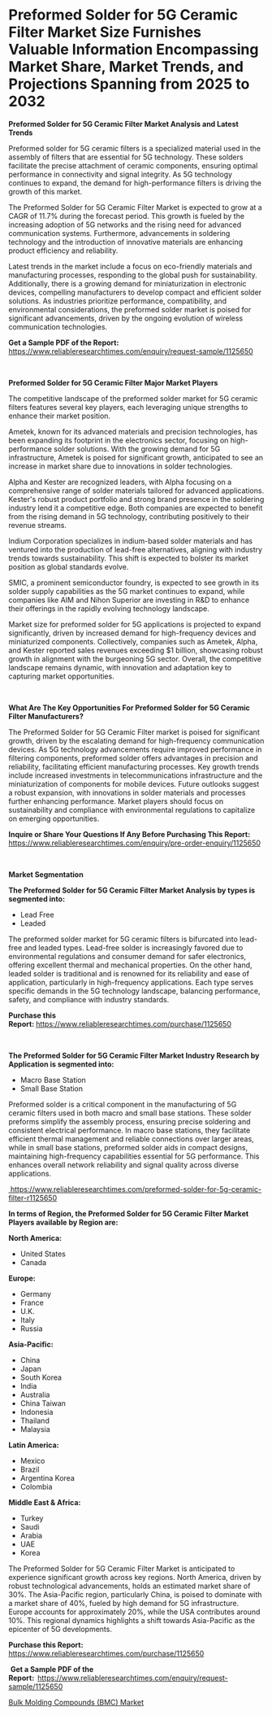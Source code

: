 <p><h1>Preformed Solder for 5G Ceramic Filter Market Size Furnishes Valuable Information Encompassing Market Share, Market Trends, and Projections Spanning from 2025 to 2032</h1></p><p><strong>Preformed Solder for 5G Ceramic Filter Market Analysis and Latest Trends</strong></p>
<p><p>Preformed solder for 5G ceramic filters is a specialized material used in the assembly of filters that are essential for 5G technology. These solders facilitate the precise attachment of ceramic components, ensuring optimal performance in connectivity and signal integrity. As 5G technology continues to expand, the demand for high-performance filters is driving the growth of this market.</p><p>The Preformed Solder for 5G Ceramic Filter Market is expected to grow at a CAGR of 11.7% during the forecast period. This growth is fueled by the increasing adoption of 5G networks and the rising need for advanced communication systems. Furthermore, advancements in soldering technology and the introduction of innovative materials are enhancing product efficiency and reliability.</p><p>Latest trends in the market include a focus on eco-friendly materials and manufacturing processes, responding to the global push for sustainability. Additionally, there is a growing demand for miniaturization in electronic devices, compelling manufacturers to develop compact and efficient solder solutions. As industries prioritize performance, compatibility, and environmental considerations, the preformed solder market is poised for significant advancements, driven by the ongoing evolution of wireless communication technologies.</p></p>
<p><strong>Get a Sample PDF of the Report:&nbsp;</strong> <a href="https://www.reliableresearchtimes.com/enquiry/request-sample/1125650?utm_campaign=2669&utm_medium=2&utm_source=Github&utm_content=ia&utm_term=02042025&utm_id=preformed-solder-for-5g-ceramic-filter">https://www.reliableresearchtimes.com/enquiry/request-sample/1125650</a></p>
<p>&nbsp;</p>
<p><strong>Preformed Solder for 5G Ceramic Filter Major Market Players</strong></p>
<p><p>The competitive landscape of the preformed solder market for 5G ceramic filters features several key players, each leveraging unique strengths to enhance their market position. </p><p>Ametek, known for its advanced materials and precision technologies, has been expanding its footprint in the electronics sector, focusing on high-performance solder solutions. With the growing demand for 5G infrastructure, Ametek is poised for significant growth, anticipated to see an increase in market share due to innovations in solder technologies.</p><p>Alpha and Kester are recognized leaders, with Alpha focusing on a comprehensive range of solder materials tailored for advanced applications. Kester's robust product portfolio and strong brand presence in the soldering industry lend it a competitive edge. Both companies are expected to benefit from the rising demand in 5G technology, contributing positively to their revenue streams.</p><p>Indium Corporation specializes in indium-based solder materials and has ventured into the production of lead-free alternatives, aligning with industry trends towards sustainability. This shift is expected to bolster its market position as global standards evolve. </p><p>SMIC, a prominent semiconductor foundry, is expected to see growth in its solder supply capabilities as the 5G market continues to expand, while companies like AIM and Nihon Superior are investing in R&D to enhance their offerings in the rapidly evolving technology landscape.</p><p>Market size for preformed solder for 5G applications is projected to expand significantly, driven by increased demand for high-frequency devices and miniaturized components. Collectively, companies such as Ametek, Alpha, and Kester reported sales revenues exceeding $1 billion, showcasing robust growth in alignment with the burgeoning 5G sector. Overall, the competitive landscape remains dynamic, with innovation and adaptation key to capturing market opportunities.</p></p>
<p>&nbsp;</p>
<p><strong>What Are The Key Opportunities For Preformed Solder for 5G Ceramic Filter Manufacturers?</strong></p>
<p><p>The Preformed Solder for 5G Ceramic Filter market is poised for significant growth, driven by the escalating demand for high-frequency communication devices. As 5G technology advancements require improved performance in filtering components, preformed solder offers advantages in precision and reliability, facilitating efficient manufacturing processes. Key growth trends include increased investments in telecommunications infrastructure and the miniaturization of components for mobile devices. Future outlooks suggest a robust expansion, with innovations in solder materials and processes further enhancing performance. Market players should focus on sustainability and compliance with environmental regulations to capitalize on emerging opportunities.</p></p>
<p><strong>Inquire or Share Your Questions If Any Before Purchasing This Report:</strong> <a href="https://www.reliableresearchtimes.com/enquiry/pre-order-enquiry/1125650?utm_campaign=2669&utm_medium=2&utm_source=Github&utm_content=ia&utm_term=02042025&utm_id=preformed-solder-for-5g-ceramic-filter">https://www.reliableresearchtimes.com/enquiry/pre-order-enquiry/1125650</a></p>
<p>&nbsp;</p>
<p><strong>Market Segmentation</strong></p>
<p><strong>The Preformed Solder for 5G Ceramic Filter Market Analysis by types is segmented into:</strong></p>
<p><ul><li>Lead Free</li><li>Leaded</li></ul></p>
<p><p>The preformed solder market for 5G ceramic filters is bifurcated into lead-free and leaded types. Lead-free solder is increasingly favored due to environmental regulations and consumer demand for safer electronics, offering excellent thermal and mechanical properties. On the other hand, leaded solder is traditional and is renowned for its reliability and ease of application, particularly in high-frequency applications. Each type serves specific demands in the 5G technology landscape, balancing performance, safety, and compliance with industry standards.</p></p>
<p><strong>Purchase this Report:&nbsp;</strong><a href="https://www.reliableresearchtimes.com/purchase/1125650?utm_campaign=2669&utm_medium=2&utm_source=Github&utm_content=ia&utm_term=02042025&utm_id=preformed-solder-for-5g-ceramic-filter">https://www.reliableresearchtimes.com/purchase/1125650</a></p>
<p>&nbsp;</p>
<p><strong>The Preformed Solder for 5G Ceramic Filter Market Industry Research by Application is segmented into:</strong></p>
<p><ul><li>Macro Base Station</li><li>Small Base Station</li></ul></p>
<p><p>Preformed solder is a critical component in the manufacturing of 5G ceramic filters used in both macro and small base stations. These solder preforms simplify the assembly process, ensuring precise soldering and consistent electrical performance. In macro base stations, they facilitate efficient thermal management and reliable connections over larger areas, while in small base stations, preformed solder aids in compact designs, maintaining high-frequency capabilities essential for 5G performance. This enhances overall network reliability and signal quality across diverse applications.</p></p>
<p><a href="https://www.reliableresearchtimes.com/preformed-solder-for-5g-ceramic-filter-r1125650?utm_campaign=2669&utm_medium=2&utm_source=Github&utm_content=ia&utm_term=02042025&utm_id=preformed-solder-for-5g-ceramic-filter">&nbsp;https://www.reliableresearchtimes.com/preformed-solder-for-5g-ceramic-filter-r1125650</a></p>
<p><strong>In terms of Region, the Preformed Solder for 5G Ceramic Filter Market Players available by Region are:</strong></p>
<p>
    <p> <strong> North America: </strong>
        <ul>
            <li>United States</li>
            <li>Canada</li>
        </ul>
        </p> 
    <p> <strong> Europe: </strong>
        <ul>
            <li>Germany</li>
            <li>France</li>
            <li>U.K.</li>
            <li>Italy</li>
            <li>Russia</li>
        </ul>
        </p> 
    <p> <strong> Asia-Pacific: </strong>
        <ul>
            <li>China</li>
            <li>Japan</li>
            <li>South Korea</li>
            <li>India</li>
            <li>Australia</li>
            <li>China Taiwan</li>
            <li>Indonesia</li>
            <li>Thailand</li>
            <li>Malaysia</li>
        </ul>
        </p> 
    <p> <strong> Latin America: </strong>
        <ul>
            <li>Mexico</li>
            <li>Brazil</li>
            <li>Argentina Korea</li>
            <li>Colombia</li>
        </ul>
        </p> 
    <p> <strong> Middle East & Africa: </strong>
        <ul>
            <li>Turkey</li>
            <li>Saudi</li>
            <li>Arabia</li>
            <li>UAE</li>
            <li>Korea</li>
        </ul>
    </p>
    </p>
<p><p>The Preformed Solder for 5G Ceramic Filter Market is anticipated to experience significant growth across key regions. North America, driven by robust technological advancements, holds an estimated market share of 30%. The Asia-Pacific region, particularly China, is poised to dominate with a market share of 40%, fueled by high demand for 5G infrastructure. Europe accounts for approximately 20%, while the USA contributes around 10%. This regional dynamics highlights a shift towards Asia-Pacific as the epicenter of 5G developments.</p></p>
<p><strong>Purchase this Report: </strong><a href="https://www.reliableresearchtimes.com/purchase/1125650?utm_campaign=2669&utm_medium=2&utm_source=Github&utm_content=ia&utm_term=02042025&utm_id=preformed-solder-for-5g-ceramic-filter">https://www.reliableresearchtimes.com/purchase/1125650</a></p>
<p>&nbsp;<strong>Get a Sample PDF of the Report:&nbsp;&nbsp;</strong><a href="https://www.reliableresearchtimes.com/enquiry/request-sample/1125650?utm_campaign=2669&utm_medium=2&utm_source=Github&utm_content=ia&utm_term=02042025&utm_id=preformed-solder-for-5g-ceramic-filter">https://www.reliableresearchtimes.com/enquiry/request-sample/1125650</a></p>
<p><strong></strong></p>
<p><p><a href="https://github.com/curinbucan9/Market-Research-Report-List-1/blob/main/bulk-molding-compounds-bmc-market.md?utm_campaign=2669&utm_medium=2&utm_source=Github&utm_content=ia&utm_term=02042025&utm_id=preformed-solder-for-5g-ceramic-filter">Bulk Molding Compounds (BMC) Market</a></p></p>